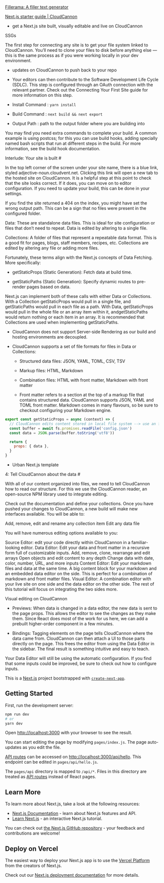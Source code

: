 [Fillerama: A filler text generator](http://fillerama.io/)

[Next.js starter guide | CloudCannon](https://cloudcannon.com/documentation/articles/nextjs-starter-guide/?mtm_campaign=nextjsvideo&ssg=Next.js)

- get a Next.js site built, visually editable and live on CloudCannon

SSGs

The first step for connecting any site is to get your file system linked to CloudCannon. You’ll need to clone your files to disk before anything else — this is the same process as if you were working locally in your dev environment.

- updates on CloudCannon to push back to your repo

- Your editors can then contribute to the Software Development Life Cycle (SDLC). This step is configured through an OAuth connection with the relevant partner. Check out the Connecting Your First Site guide for more information on this step.

- Install Command : `yarn install`

- Build Command : `next build && next export`

- Output Path : path to the output folder where you are building into

You may find you need extra commands to complete your build. A common example is using postcss; for this you can use build hooks, adding specially named bash scripts that run at different steps in the build. For more information, see the build hook documentation.

Interlude: Your site is built #

In the top left corner of the screen under your site name, there is a blue link, styled adjective-noun.cloudvent.net. Clicking this link will open a new tab to the hosted site on CloudCannon. It is a helpful step at this point to check that the site looks correct. If it does, you can move on to editor configuration. If you need to update your build, this can be done in your settings.

If you find the site returned a 404 on the index, you might have set the wrong output path. This can be a sign that no files were present in the configured folder.

Data: These are standalone data files. This is ideal for site configuration or files that don’t need to repeat. Data is edited by altering to a single file.

Collections: A folder of files that represent a repeatable data format. This is a good fit for pages, blogs, staff members, recipes, etc. Collections are edited by altering any file or adding more files.

Fortunately, these terms align with the Next.js concepts of Data Fetching. More specifically:

- getStaticProps (Static Generation): Fetch data at build time.

- getStaticPaths (Static Generation): Specify dynamic routes to pre-render pages based on data.

Next.js can implement both of these calls with either Data or Collections. With a Collection getStaticProps would pull in a single file, and getStaticPaths would pull in each file as a path. With Data, getStaticProps would pull in the whole file or an array item within it, andgetStaticPaths would return nothing or each item in an array. It is recommended that Collections are used when implementing getStaticPaths.

- CloudCannon does not support Server-side Rendering as our build and hosting environments are decoupled.

- CloudCannon supports a set of file formats for files in Data or Collections:

  - Structured data files: JSON, YAML, TOML, CSV, TSV

  - Markup files: HTML, Markdown

  - Combination files: HTML with front matter, Markdown with front matter

  - Front matter refers to a section at the top of a markup file that contains structured data. CloudCannon supports JSON, YAML and TOML front matter. Markdown comes in many flavours, so be sure to checkout configuring your Markdown engine.

```js
export const getStaticProps = async (context) => {
  // CloudCannon edits content stored in local file system --> use an fs call
  const buffer = await fs.promises.readFile('config.json')
  const data = JSON.parse(buffer.toString('utf8'))

  return {
    props: { data },
  }
}
```

- Urban Next.js template

4: Tell CloudCannon about the data #

With all of our content organized into files, we need to tell CloudCannon how to read our structure. For this we use the CloudCannon reader, an open-source NPM library used to integrate editing.

Check out the documentation and define your collections. Once you have pushed your changes to CloudCannon, a new build will make new interfaces available. You will be able to:

Add, remove, edit and rename any collection item
Edit any data file

You will have numerous editing options available to you:

Source Editor: edit your code directly within CloudCannon in a familiar-looking editor.
Data Editor: Edit your data and front matter in a recursive form full of customizable inputs.
Add, remove, clone, rearrange and edit arrays
Open objects and edit content to any depth
Change data with date, color, number, URL, and more inputs
Content Editor: Edit your markdown files and data at the same time. A big content block for your markdown and an embedded data editor on the side. This is perfect for a combination of markdown and front matter files.
Visual Editor: A combination editor with your live site on one side and the data editor on the other side. The rest of this tutorial will focus on integrating the two sides more.

Visual editing on CloudCannon

- Previews: When data is changed in a data editor, the new data is sent to the page props. This allows the editor to see the changes as they make them. Since React does most of the work for us here, we can add a prebuilt higher-order component in a few minutes.

- Bindings: Tagging elements on the page tells CloudCannon where the data came from. CloudCannon can then attach a UI to those parts directly on the page. This frees the editor from using the Data Editor in the sidebar.
  The final result is something intuitive and easy to teach.

Your Data Editor will still be using the automatic configuration. If you find that some inputs could be improved, be sure to check out how to configure inputs.

This is a [Next.js](https://nextjs.org/) project bootstrapped with [`create-next-app`](https://github.com/vercel/next.js/tree/canary/packages/create-next-app).

## Getting Started

First, run the development server:

```bash
npm run dev
# or
yarn dev
```

Open [http://localhost:3000](http://localhost:3000) with your browser to see the result.

You can start editing the page by modifying `pages/index.js`. The page auto-updates as you edit the file.

[API routes](https://nextjs.org/docs/api-routes/introduction) can be accessed on [http://localhost:3000/api/hello](http://localhost:3000/api/hello). This endpoint can be edited in `pages/api/hello.js`.

The `pages/api` directory is mapped to `/api/*`. Files in this directory are treated as [API routes](https://nextjs.org/docs/api-routes/introduction) instead of React pages.

## Learn More

To learn more about Next.js, take a look at the following resources:

- [Next.js Documentation](https://nextjs.org/docs) - learn about Next.js features and API.
- [Learn Next.js](https://nextjs.org/learn) - an interactive Next.js tutorial.

You can check out [the Next.js GitHub repository](https://github.com/vercel/next.js/) - your feedback and contributions are welcome!

## Deploy on Vercel

The easiest way to deploy your Next.js app is to use the [Vercel Platform](https://vercel.com/new?utm_medium=default-template&filter=next.js&utm_source=create-next-app&utm_campaign=create-next-app-readme) from the creators of Next.js.

Check out our [Next.js deployment documentation](https://nextjs.org/docs/deployment) for more details.
